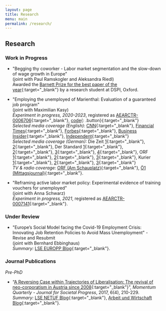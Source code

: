 ```yaml
---
layout: page
title: Research
menu: main
permalink: /research/
---
```


## Research
### Work in Progress

- "Begging thy coworker - Labor market segmentation and the slow-down of wage growth in Europe" \
(joint with Paul Ramskogler and Aleksandra Riedl) \
Awarded the [Barnett Prize for the best paper of the year](https://www.spi.ox.ac.uk/article/barnett-prize-winners-2021){:target="_blank"} by a research student at DSPI, Oxford.

- "Employing the unemployed of Marienthal: Evaluation of a guaranteed job program" \
(joint with Maximilian Kasy) \
*Experiment in progress, 2020-2023*, registered as [AEARCTR-0006706](https://doi.org/10.1257/rct.6706-1.1){:target="_blank"}, [code](https://github.com/maxkasy/Marienthal){: .button}{:target="_blank"} \
*Selected media coverage (English):* [CNN](https://www.cnn.com/2020/11/23/economy/universal-basic-income-europe-pandemic/index.html){:target="_blank"}, [Financial Times](https://app.ft.com/content/1c2fe25a-c3fe-4a39-bbbe-7a32cc5d5e70){:target="_blank"}, [Forbes](https://www.forbes.com/sites/rebeccahenderson/2021/06/30/the-new-world-of-work-needs-a-new-social-contract/?sh=4004fe00213f){:target="_blank"}, [Business Insider](https://www.businessinsider.com/austria-worlds-first-universal-jobs-guarantee-experiment-2020-11){:target="_blank"}, [Independent](https://www.independent.co.uk/news/uk/politics/unconditional-job-guarantee-trial-austria-marienthal-oxford-universal-basic-income-b1451788.html){:target="_blank"} \
*Selected media coverage (German):* Die Zeit [1](https://www.zeit.de/2021/33/jobgarantie-langzeitarbeitslose-experiment-gramatneusiedl-oesterreich-arbeitslosigkeit){:target="_blank"}, [2](https://www.zeit.de/2021/13/wirtschaft-corona-krise-investition-arbeitslosigkeit-markus-marterbauer){:target="_blank"}, Der Standard [1](https://www.derstandard.at/story/2000121172201/ein-garantierter-job-fuer-alle-arbeitslose-ams-testet-in-marienthal){:target="_blank"}, [2](https://www.derstandard.at/story/2000124636466/studentische-forschung-ohne-feldversuche){:target="_blank"}, [3](https://www.derstandard.at/story/2000127731123/die-menschen-hinter-der-statistik-fuenf-langzeitarbeitslose-erzaehlen){:target="_blank"}, [4](https://www.derstandard.at/story/2000128020801/keine-arbeitslosen-im-marienthal-am-schauplatz-im-orf-am-donnerstag?ref=rec){:target="_blank"}, ORF [1](https://noe.orf.at/stories/3072721/){:target="_blank"}, [2](https://noe.orf.at/stories/3091746/){:target="_blank"}, [3](https://science.orf.at/stories/3206278/){:target="_blank"}, Kurier [1](https://kurier.at/chronik/niederoesterreich/die-langzeitarbeitslosen-von-marienthal-ams-startet-modellprojekt/401072784){:target="_blank"}, [2](https://kurier.at/chronik/niederoesterreich/jobgarantie-in-noe-die-neue-arbeit-in-marienthal/401127678){:target="_blank"}, [3](https://kurier.at/wirtschaft/die-arbeitenden-von-marienthal/401367287){:target="_blank"} \
*TV & radio coverage:* [ORF (Am Schauplatz)](https://tv.orf.at/program/orf2/amschaupla136.html){:target="_blank"}, [Ö1 (Mittagsjournal)](https://oe1.orf.at/player/20210720/645358/1626776169000){:target="_blank"}. 

- "Reframing active labor market policy: Experimental evidence of training vouchers for unemployed" \
(joint with Anna Schwarz) \
*Experiment in progress, 2021*, registered as [AEARCTR-0007141](https://doi.org/10.1257/rct.7141-1.3){:target="_blank"}.

### Under Review

- "Europe’s Social Model facing the Covid-19 Employment Crisis: Innovating Job Retention Policies to Avoid Mass Unemployment" - Revise and Resubmit \
(joint with Bernhard Ebbinghaus) \
*Summary:* [LSE EUROPP Blog](https://blogs.lse.ac.uk/europpblog/2021/06/01/labour-hoarding-during-the-pandemic-assessing-the-impact-of-job-retention-schemes-in-europe/){:target="_blank"}.

### Journal Publications

*Pre-PhD* 
- “[A Reversing Case within Trajectories of Liberalisation: The revival of neo-corporatism in Austria since 2008](https://www.momentum-quarterly.org/ojs2/index.php/momentum/article/view/2476){:target="_blank"}”, *Momentum Quarterly - Journal for Societal Progress*, 2017, 6(4), 210-229.
*Summary:* [LSE NETUF Blog](http://blogs.lse.ac.uk/netuf/2018/01/02/has-austrias-decade-long-revival-of-neo-corporatism-come-to-an-end/?subscribe=success#blog_subscription-2){:target="_blank"}, [Arbeit und Wirtschaft Blog](https://www.awblog.at/ist-oesterreichs-revival-der-sozialpartner-nach-einem-jahrzehnt-am-ende/){:target="_blank"}.
